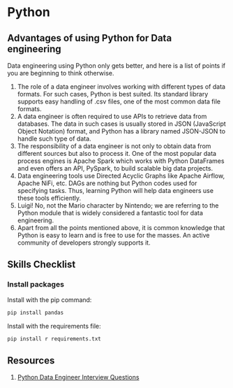 # Python

## Advantages of using Python for Data engineering

Data engineering using Python only gets better, and here is a list of points if you are beginning to think otherwise.

1. The role of a data engineer involves working with different types of data formats. For such cases, Python is best suited. Its standard library supports easy handling of .csv files, one of the most common data file formats.
1. A data engineer is often required to use APIs to retrieve data from databases. The data in such cases is usually stored in JSON (JavaScript Object Notation) format, and Python has a library named JSON-JSON to handle such type of data.
1. The responsibility of a data engineer is not only to obtain data from different sources but also to process it. One of the most popular data process engines is Apache Spark which works with Python DataFrames and even offers an API, PySpark, to build scalable big data projects.
1. Data engineering tools use Directed Acyclic Graphs like Apache Airflow, Apache NiFi, etc. DAGs are nothing but Python codes used for specifying tasks. Thus, learning Python will help data engineers use these tools efficiently.
1. Luigi! No, not the Mario character by Nintendo; we are referring to the Python module that is widely considered a fantastic tool for data engineering.
1. Apart from all the points mentioned above, it is common knowledge that Python is easy to learn and is free to use for the masses. An active community of developers strongly supports it.

## Skills Checklist

### Install packages

Install with the pip command:

```sh
pip install pandas
```

Install with the requirements file:

```sh
pip install r requirements.txt
```



## Resources

1. [Python Data Engineer Interview Questions](https://www.stratascratch.com/blog/python-data-engineer-interview-questions/)